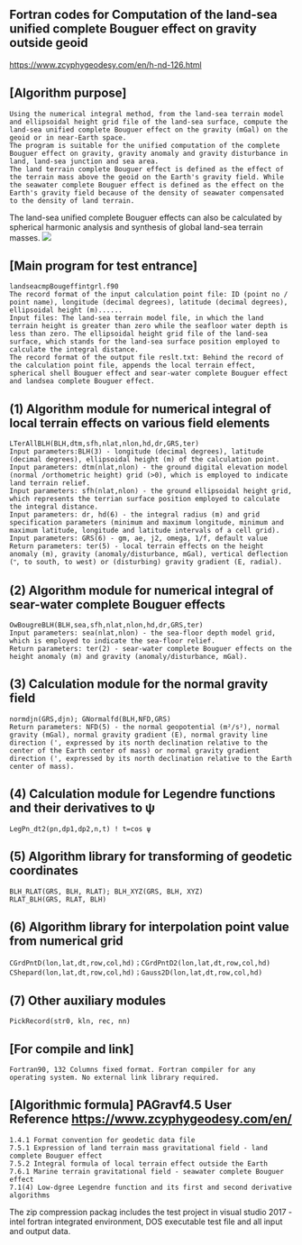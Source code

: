 ## Fortran codes for Computation of the land-sea unified complete Bouguer effect on gravity outside geoid
https://www.zcyphygeodesy.com/en/h-nd-126.html
## [Algorithm purpose]
    Using the numerical integral method, from the land-sea terrain model and ellipsoidal height grid file of the land-sea surface, compute the land-sea unified complete Bouguer effect on the gravity (mGal) on the geoid or in near-Earth space.
    The program is suitable for the unified computation of the complete Bouguer effect on gravity, gravity anomaly and gravity disturbance in land, land-sea junction and sea area.
    The land terrain complete Bouguer effect is defined as the effect of the terrain mass above the geoid on the Earth's gravity field. While the seawater complete Bouguer effect is defined as the effect on the Earth's gravity field because of the density of seawater compensated to the density of land terrain.
The land-sea unified complete Bouguer effects can also be calculated by spherical harmonic analysis and synthesis of global land-sea terrain masses.
![](https://24192633.s21i.faiusr.com/2/ABUIABACGAAg7ezltwYo4v7FggQwpQ047gg.jpg)
## [Main program for test entrance]
    landseacmpBougeffintgrl.f90
    The record format of the input calculation point file: ID (point no / point name), longitude (decimal degrees), latitude (decimal degrees), ellipsoidal height (m)......
    Input files: The land-sea terrain model file, in which the land terrain height is greater than zero while the seafloor water depth is less than zero. The ellipsoidal height grid file of the land-sea surface, which stands for the land-sea surface position employed to calculate the integral distance.
    The record format of the output file reslt.txt: Behind the record of the calculation point file, appends the local terrain effect, spherical shell Bouguer effect and sear-water complete Bouguer effect and landsea complete Bouguer effect.
## (1) Algorithm module for numerical integral of local terrain effects on various field elements
    LTerAllBLH(BLH,dtm,sfh,nlat,nlon,hd,dr,GRS,ter)
    Input parameters:BLH(3) - longitude (decimal degrees), latitude (decimal degrees), ellipsoidal height (m) of the calculation point.
    Input parameters: dtm(nlat,nlon) - the ground digital elevation model (normal /orthometric height) grid (>0), which is employed to indicate land terrain relief.
    Input parameters: sfh(nlat,nlon) - the ground ellipsoidal height grid, which represents the terrian surface position employed to calculate the integral distance.
    Input parameters: dr, hd(6) - the integral radius (m) and grid specification parameters (minimum and maximum longitude, minimum and maximum latitude, longitude and latitude intervals of a cell grid).
    Input parameters: GRS(6) - gm, ae, j2, omega, 1/f, default value
    Return parameters: ter(5) - local terrain effects on the height anomaly (m), gravity (anomaly/disturbance, mGal), vertical deflection (ʺ, to south, to west) or (disturbing) gravity gradient (E, radial).
## (2) Algorithm module for numerical integral of sear-water complete Bouguer effects
    OwBougreBLH(BLH,sea,sfh,nlat,nlon,hd,dr,GRS,ter)
    Input parameters: sea(nlat,nlon) - the sea-floor depth model grid, which is employed to indicate the sea-floor relief.
    Return parameters: ter(2) - sear-water complete Bouguer effects on the height anomaly (m) and gravity (anomaly/disturbance, mGal).
## (3) Calculation module for the normal gravity field
    normdjn(GRS,djn); GNormalfd(BLH,NFD,GRS)
    Return parameters: NFD(5) - the normal geopotential (m²/s²), normal gravity (mGal), normal gravity gradient (E), normal gravity line direction (', expressed by its north declination relative to the center of the Earth center of mass) or normal gravity gradient direction (', expressed by its north declination relative to the Earth center of mass).
## (4) Calculation module for Legendre functions and their derivatives to ψ
    LegPn_dt2(pn,dp1,dp2,n,t) ! t=cos ψ
## (5) Algorithm library for transforming of geodetic coordinates
    BLH_RLAT(GRS, BLH, RLAT); BLH_XYZ(GRS, BLH, XYZ)
    RLAT_BLH(GRS, RLAT, BLH)
## (6) Algorithm library for interpolation point value from numerical grid
    CGrdPntD(lon,lat,dt,row,col,hd)；CGrdPntD2(lon,lat,dt,row,col,hd)
    CShepard(lon,lat,dt,row,col,hd)；Gauss2D(lon,lat,dt,row,col,hd)
## (7) Other auxiliary modules
    PickRecord(str0, kln, rec, nn)
## [For compile and link]
    Fortran90, 132 Columns fixed format. Fortran compiler for any operating system. No external link library required.
## [Algorithmic formula] PAGravf4.5 User Reference https://www.zcyphygeodesy.com/en/
    1.4.1 Format convention for geodetic data file
    7.5.1 Expression of land terrain mass gravitational field - land complete Bouguer effect
    7.5.2 Integral formula of local terrain effect outside the Earth
    7.6.1 Marine terrain gravitational field - seawater complete Bouguer effect
    7.1(4) Low-dgree Legendre function and its first and second derivative algorithms
The zip compression packag includes the test project in visual studio 2017 - intel fortran integrated environment, DOS executable test file and all input and output data.
